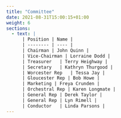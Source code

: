 ```yaml
---
title: "Committee"
date: 2021-08-31T15:00:15+01:00
weight: 6
sections:
  - text: |
      | Position | Name |
      | -------- | ---- |
      | Chairman | John Quinn |
      | Vice-Chairman | Lorraine Dodd |
      | Treasurer	| Terry Heighway |
      | Secretary	| Kathryn Thurgood |
      | Worcester Rep	| Tessa Jay |
      | Gloucester Rep | Bob Howe |
      | Marketing | Freya Crunden |
      | Orchestral Rep | Karen Longmate |
      | General Rep | Derek Taylor |
      | General Rep | Lyn Rimell | 
      | Conductor	| Linda Parsons |
---
```


